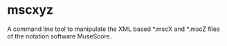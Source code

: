 # mscxyz

A command line tool to manipulate the XML based *.mscX and *.mscZ files 
of the notation software MuseScore.
